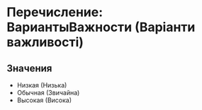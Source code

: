﻿# Перечисление: ВариантыВажности (Варіанти важливості)

## Значения

- Низкая (Низька)
- Обычная (Звичайна)
- Высокая (Висока)

